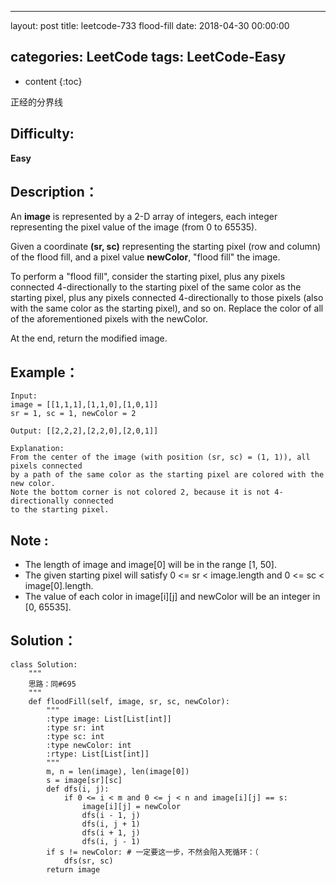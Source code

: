 
---
layout: post
title:  leetcode-733 flood-fill
date:   2018-04-30 00:00:00

categories: LeetCode
tags: LeetCode-Easy
---

* content
{:toc}

正经的分界线





## Difficulty:

**Easy**

## Description：

An **image** is represented by a 2-D array of integers, each integer 
representing the pixel value of the image (from 0 to 65535).

Given a coordinate **(sr, sc)** representing the starting pixel (row and column) 
of the flood fill, and a pixel value **newColor**, "flood fill" the image.

To perform a "flood fill", consider the starting pixel, plus any pixels connected 
4-directionally to the starting pixel of the same color as the starting pixel, 
plus any pixels connected 4-directionally to those pixels (also with the same 
color as the starting pixel), and so on. Replace the color of all of the aforementioned 
pixels with the newColor.

At the end, return the modified image. 

## Example：

```
Input: 
image = [[1,1,1],[1,1,0],[1,0,1]]
sr = 1, sc = 1, newColor = 2

Output: [[2,2,2],[2,2,0],[2,0,1]]

Explanation: 
From the center of the image (with position (sr, sc) = (1, 1)), all pixels connected 
by a path of the same color as the starting pixel are colored with the new color.
Note the bottom corner is not colored 2, because it is not 4-directionally connected
to the starting pixel.
```

## Note :

- The length of image and image[0] will be in the range [1, 50].
- The given starting pixel will satisfy 0 <= sr < image.length and 0 <= sc < image[0].length.
- The value of each color in image[i][j] and newColor will be an integer in [0, 65535].

## Solution：

```
class Solution:
    """
    思路：同#695
    """
    def floodFill(self, image, sr, sc, newColor):
        """
        :type image: List[List[int]]
        :type sr: int
        :type sc: int
        :type newColor: int
        :rtype: List[List[int]]
        """
        m, n = len(image), len(image[0])
        s = image[sr][sc]
        def dfs(i, j):
            if 0 <= i < m and 0 <= j < n and image[i][j] == s:
                image[i][j] = newColor
                dfs(i - 1, j)
                dfs(i, j + 1)
                dfs(i + 1, j)
                dfs(i, j - 1)
        if s != newColor: # 一定要这一步，不然会陷入死循环：（
            dfs(sr, sc)
        return image
```